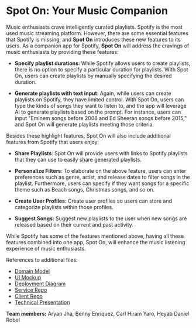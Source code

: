 # Spot On: Your Music Companion

Music enthusiasts crave intelligently curated playlists. Spotify is the most used music streaming platform. However, there are some essential features that Spotify is missing, and **Spot On** introduces these new features to its users. As a companion app for Spotify, **Spot On** will address the cravings of music enthusiasts by providing these features:

- **Specify playlist durations**: While Spotify allows users to create playlists, there is no option to specify a particular duration for playlists. With Spot On, users can create playlists by manually specifying the desired duration.

- **Generate playlists with text input**: Again, while users can create playlists on Spotify, they have limited control. With Spot On, users can type the kinds of songs they want to listen to, and the app will leverage AI to generate playlists based on the prompt. For instance, users can input "Eminem songs before 2008 and Ed Sheeran songs before 2015," and Spot On will generate playlists meeting those criteria.

Besides these highlight features, Spot On will also include additional features from Spotify that users enjoy:
- **Share Playlists**: Spot On will provide users with links to Spotify playlists that they can use to easily share generated playlists.

- **Personalize Filters**: To elaborate on the above feature, users can enter preferences such as genre, artist, and release dates to filter songs in the playlist. Furthermore, users can specify if they want songs for a specific theme such as Beach songs, Christmas songs, and so on.

- **Create User Profiles**: Create user profiles so users can store and categorize playlists within those profiles.

- **Suggest Songs**: Suggest new playlists to the user when new songs are released based on their current and past activity.

While Spotify has some of the features mentioned above, having all these features combined into one app, Spot On, will enhance the music listening experience of music enthusiasts.

References to additional files:
- [Domain Model](https://github.com/CS262-C-Spot-On/SpotOn-project/blob/main/images/Domain%20model.png)
- [UI Mockup](https://github.com/CS262-C-Spot-On/SpotOn-project/blob/main/images/User%20Interface%20Mockup.jpg)
- [Deployment Diagram](https://github.com/CS262-C-Spot-On/SpotOn-project/blob/main/images/Deployment%20Diagram.png)
- [Service Repo](https://github.com/CS262-C-Spot-On/SpotOn-service)
- [Client Repo](https://github.com/CS262-C-Spot-On/SpotOn-client)
- [Technical Presentation](https://github.com/CS262-C-Spot-On/SpotOn-project/blob/main/presentation/Technical%20Presentation.pptx)

**Team members:** Aryan Jha, Benny Enriquez, Carl Hiram Yaro, Heyab Daniel Robel


